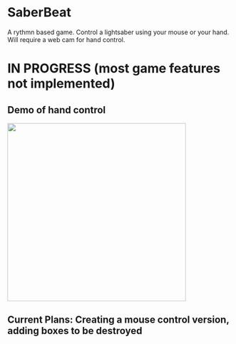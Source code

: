 # SaberBeat
A rythmn based game. Control a lightsaber using your mouse or your hand. Will require a web cam for hand control.

# IN PROGRESS (most game features not implemented)

## Demo of hand control
<img src="/saberbeat.gif.gif" width="400" height="400"/>

## Current Plans: Creating a mouse control version, adding boxes to be destroyed
